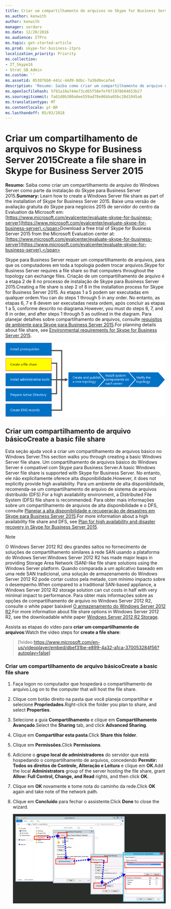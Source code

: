 ```yaml
---
title: Criar um compartilhamento de arquivos no Skype for Business Server 2015
ms.author: kenwith
author: kenwith
manager: serdars
ms.date: 12/20/2016
ms.audience: ITPro
ms.topic: get-started-article
ms.prod: skype-for-business-itpro
localization_priority: Priority
ms.collection:
- IT_Skype16
- Strat_SB_Admin
ms.custom: ''
ms.assetid: 053076b0-441c-44d9-8dbc-7a36d8ecafe4
description: 'Resumo: Saiba como criar um compartilhamento de arquivo do Windows Server como parte da instalação do Skype para Business Server 2015. Baixe uma versão de avaliação gratuita do Skype para negócios 2015 de servidor do centro da Evaluation da Microsoft em: https://www.microsoft.com/evalcenter/evaluate-skype-for-business-server.'
ms.openlocfilehash: 5f91a18a744e73cd65f58efef071978604653b27
ms.sourcegitcommit: fa61d0b380a6ee559ad78e06bba85bc28d1045a6
ms.translationtype: MT
ms.contentlocale: pt-BR
ms.lasthandoff: 05/03/2018
---
```

# <a name="create-a-file-share-in-skype-for-business-server-2015"></a><span data-ttu-id="2a8ec-104">Criar um compartilhamento de arquivos no Skype for Business Server 2015</span><span class="sxs-lookup"><span data-stu-id="2a8ec-104">Create a file share in Skype for Business Server 2015</span></span>
 
<span data-ttu-id="2a8ec-105">**Resumo:** Saiba como criar um compartilhamento de arquivo do Windows Server como parte da instalação do Skype para Business Server 2015.</span><span class="sxs-lookup"><span data-stu-id="2a8ec-105">**Summary:** Learn how to create a Windows Server file share as part of the installation of Skype for Business Server 2015.</span></span> <span data-ttu-id="2a8ec-106">Baixe uma versão de avaliação gratuita do Skype para negócios 2015 de servidor do centro da Evaluation da Microsoft em:[https://www.microsoft.com/evalcenter/evaluate-skype-for-business-server](https://www.microsoft.com/evalcenter/evaluate-skype-for-business-server).</span><span class="sxs-lookup"><span data-stu-id="2a8ec-106">Download a free trial of Skype for Business Server 2015 from the Microsoft Evaluation center at:[https://www.microsoft.com/evalcenter/evaluate-skype-for-business-server](https://www.microsoft.com/evalcenter/evaluate-skype-for-business-server).</span></span>
  
<span data-ttu-id="2a8ec-107">Skype para Business Server requer um compartilhamento de arquivos, para que os computadores em toda a topologia podem trocar arquivos.</span><span class="sxs-lookup"><span data-stu-id="2a8ec-107">Skype for Business Server requires a file share so that computers throughout the topology can exchange files.</span></span> <span data-ttu-id="2a8ec-108">Criação de um compartilhamento de arquivo é a etapa 2 de 8 no processo de instalação de Skype para Business Server 2015.</span><span class="sxs-lookup"><span data-stu-id="2a8ec-108">Creating a file share is step 2 of 8 in the installation process for Skype for Business Server 2015.</span></span> <span data-ttu-id="2a8ec-109">As etapas 1 a 5 podem ser executadas em qualquer ordem.</span><span class="sxs-lookup"><span data-stu-id="2a8ec-109">You can do steps 1 through 5 in any order.</span></span> <span data-ttu-id="2a8ec-110">No entanto, as etapas 6, 7 e 8 devem ser executadas nesta ordem, após concluir as etapas 1 a 5, conforme descrito no diagrama.</span><span class="sxs-lookup"><span data-stu-id="2a8ec-110">However, you must do steps 6, 7, and 8 in order, and after steps 1 through 5 as outlined in the diagram.</span></span> <span data-ttu-id="2a8ec-111">Para planejar detalhes sobre compartilhamento de arquivos, consulte [requisitos de ambiente para Skype para Business Server 2015](../../plan-your-deployment/requirements-for-your-environment/environmental-requirements.md).</span><span class="sxs-lookup"><span data-stu-id="2a8ec-111">For planning details about file share, see [Environmental requirements for Skype for Business Server 2015](../../plan-your-deployment/requirements-for-your-environment/environmental-requirements.md).</span></span>
  
![Diagrama de visão geral](../../media/e69de059-3040-45ab-9379-1932f9fbb37f.png)
  
## <a name="create-a-basic-file-share"></a><span data-ttu-id="2a8ec-113">Criar um compartilhamento de arquivo básico</span><span class="sxs-lookup"><span data-stu-id="2a8ec-113">Create a basic file share</span></span>

<span data-ttu-id="2a8ec-114">Esta seção ajuda você a criar um compartilhamento de arquivos básico no Windows Server.</span><span class="sxs-lookup"><span data-stu-id="2a8ec-114">This section walks you through creating a basic Windows Server file share.</span></span> <span data-ttu-id="2a8ec-115">Um compartilhamento de arquivos básico do Windows Server é compatível com Skype para Business Server.</span><span class="sxs-lookup"><span data-stu-id="2a8ec-115">A basic Windows Server file share is supported with Skype for Business Server.</span></span> <span data-ttu-id="2a8ec-116">No entanto, ele não explicitamente oferece alta disponibilidade.</span><span class="sxs-lookup"><span data-stu-id="2a8ec-116">However, it does not explicitly provide high availability.</span></span> <span data-ttu-id="2a8ec-117">Para um ambiente de alta disponibilidade, recomenda-se um compartilhamento de arquivo de sistema de arquivos distribuído (DFS).</span><span class="sxs-lookup"><span data-stu-id="2a8ec-117">For a high availability environment, a Distributed File System (DFS) file share is recommended.</span></span> <span data-ttu-id="2a8ec-118">Para obter mais informações sobre um compartilhamento de arquivos de alta disponibilidade e o DFS, consulte [Planejar a alta disponibilidade e recuperação de desastres em Skype para Business Server 2015](../../plan-your-deployment/high-availability-and-disaster-recovery/high-availability-and-disaster-recovery.md).</span><span class="sxs-lookup"><span data-stu-id="2a8ec-118">For more information about a high availability file share and DFS, see [Plan for high availability and disaster recovery in Skype for Business Server 2015](../../plan-your-deployment/high-availability-and-disaster-recovery/high-availability-and-disaster-recovery.md).</span></span>
  
> [!NOTE]
> <span data-ttu-id="2a8ec-119">O Windows Server 2012 R2 deu grandes saltos no fornecimento de soluções de compartilhamento similares à rede SAN usando a plataforma do Windows Server.</span><span class="sxs-lookup"><span data-stu-id="2a8ec-119">Windows Server 2012 R2 has made major leaps in providing Storage Area Network (SAN)-like file share solutions using the Windows Server platform.</span></span> <span data-ttu-id="2a8ec-120">Quando comparada a um aplicativo baseado em uma rede SAN tradicional, uma solução de armazenamento do Windows Server 2012 R2 pode cortar custos pela metade, com mínimo impacto sobre o desempenho.</span><span class="sxs-lookup"><span data-stu-id="2a8ec-120">When compared to a traditional SAN-based appliance, a Windows Server 2012 R2 storage solution can cut costs in half with very minimal impact to performance.</span></span> <span data-ttu-id="2a8ec-121">Para obter mais informações sobre as opções de compartilhamento de arquivo no Windows Server 2012 R2, consulte o white paper baixável [O armazenamento do Windows Server 2012 R2](https://download.microsoft.com/download/9/4/A/94A15682-02D6-47AD-B209-79D6E2758A24/Windows_Server_2012_R2_Storage_White_Paper.pdf).</span><span class="sxs-lookup"><span data-stu-id="2a8ec-121">For more information about file share options in Windows Server 2012 R2, see the downloadable white paper [Windows Server 2012 R2 Storage](https://download.microsoft.com/download/9/4/A/94A15682-02D6-47AD-B209-79D6E2758A24/Windows_Server_2012_R2_Storage_White_Paper.pdf).</span></span> 
  
<span data-ttu-id="2a8ec-122">Assista as etapas do vídeo para **criar um compartilhamento de arquivos**:</span><span class="sxs-lookup"><span data-stu-id="2a8ec-122">Watch the video steps for **create a file share**:</span></span>
  
> [!video https://www.microsoft.com/en-us/videoplayer/embed/dbef31be-e899-4a32-a1ca-370053284f56?autoplay=false]
  
### <a name="create-a-basic-file-share"></a><span data-ttu-id="2a8ec-123">Criar um compartilhamento de arquivo básico</span><span class="sxs-lookup"><span data-stu-id="2a8ec-123">Create a basic file share</span></span>

1. <span data-ttu-id="2a8ec-124">Faça logon no computador que hospedará o compartilhamento de arquivo.</span><span class="sxs-lookup"><span data-stu-id="2a8ec-124">Log on to the computer that will host the file share.</span></span>
    
2. <span data-ttu-id="2a8ec-125">Clique com botão direito na pasta que você planeja compartilhar e selecione **Propriedades**.</span><span class="sxs-lookup"><span data-stu-id="2a8ec-125">Right-click the folder you plan to share, and select **Properties**.</span></span>
    
3. <span data-ttu-id="2a8ec-126">Selecione a guia **Compartilhamento** e clique em **Compartilhamento Avançado**.</span><span class="sxs-lookup"><span data-stu-id="2a8ec-126">Select the **Sharing** tab, and click **Advanced Sharing**.</span></span>
    
4. <span data-ttu-id="2a8ec-127">Clique em **Compartilhar esta pasta**.</span><span class="sxs-lookup"><span data-stu-id="2a8ec-127">Click **Share this folder**.</span></span>
    
5. <span data-ttu-id="2a8ec-128">Clique em **Permissões**.</span><span class="sxs-lookup"><span data-stu-id="2a8ec-128">Click **Permissions**.</span></span>
    
6. <span data-ttu-id="2a8ec-129">Adicione o **grupo local de administradores** do servidor que está hospedando o compartilhamento de arquivos, concedendo **Permitir: Todos os direitos de Controle, Alteração e Leitura** e clique em **OK**.</span><span class="sxs-lookup"><span data-stu-id="2a8ec-129">Add the local **Administrators** group of the server hosting the file share, grant **Allow: Full Control, Change, and Read** rights, and then click **OK**.</span></span>
    
7. <span data-ttu-id="2a8ec-130">Clique em **OK** novamente e tome nota do caminho da rede.</span><span class="sxs-lookup"><span data-stu-id="2a8ec-130">Click **OK** again and take note of the network path.</span></span>
    
8. <span data-ttu-id="2a8ec-131">Clique em **Concluído** para fechar o assistente.</span><span class="sxs-lookup"><span data-stu-id="2a8ec-131">Click **Done** to close the wizard.</span></span>
    
     ![Guia de compartilhamento para compartilhar uma pasta.](../../media/78fe8441-dead-43ed-9a04-3c7c8c657c15.png)
  

